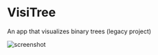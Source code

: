# VisiTree
An app that visualizes binary trees (legacy project)

![screenshot](/scrnshot.png?raw=true "Screenshot")
